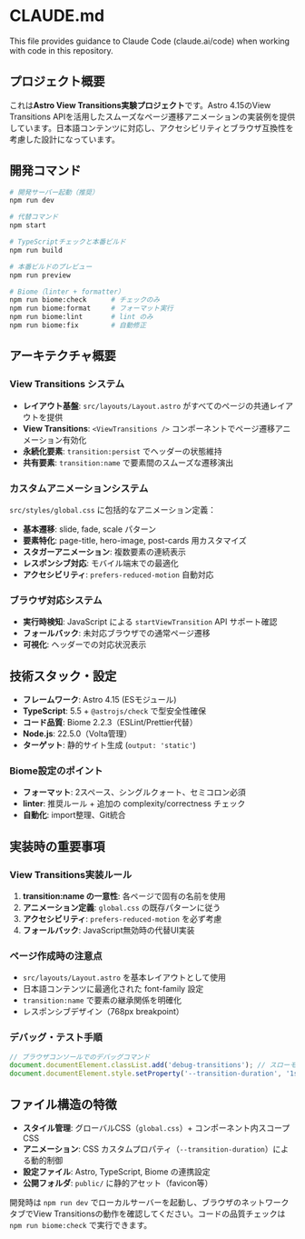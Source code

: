 # CLAUDE.md

This file provides guidance to Claude Code (claude.ai/code) when working with code in this repository.

## プロジェクト概要

これは**Astro View Transitions実験プロジェクト**です。Astro 4.15のView Transitions APIを活用したスムーズなページ遷移アニメーションの実装例を提供しています。日本語コンテンツに対応し、アクセシビリティとブラウザ互換性を考慮した設計になっています。

## 開発コマンド

```bash
# 開発サーバー起動（推奨）
npm run dev

# 代替コマンド
npm start

# TypeScriptチェックと本番ビルド
npm run build

# 本番ビルドのプレビュー
npm run preview

# Biome（linter + formatter）
npm run biome:check      # チェックのみ
npm run biome:format     # フォーマット実行
npm run biome:lint       # lint のみ
npm run biome:fix        # 自動修正
```

## アーキテクチャ概要

### View Transitions システム

- **レイアウト基盤**: `src/layouts/Layout.astro` がすべてのページの共通レイアウトを提供
- **View Transitions**: `<ViewTransitions />` コンポーネントでページ遷移アニメーション有効化
- **永続化要素**: `transition:persist` でヘッダーの状態維持
- **共有要素**: `transition:name` で要素間のスムーズな遷移演出

### カスタムアニメーションシステム

`src/styles/global.css` に包括的なアニメーション定義：
- **基本遷移**: slide, fade, scale パターン
- **要素特化**: page-title, hero-image, post-cards 用カスタマイズ
- **スタガーアニメーション**: 複数要素の連続表示
- **レスポンシブ対応**: モバイル端末での最適化
- **アクセシビリティ**: `prefers-reduced-motion` 自動対応

### ブラウザ対応システム

- **実行時検知**: JavaScript による `startViewTransition` API サポート確認
- **フォールバック**: 未対応ブラウザでの通常ページ遷移
- **可視化**: ヘッダーでの対応状況表示

## 技術スタック・設定

- **フレームワーク**: Astro 4.15 (ESモジュール)
- **TypeScript**: 5.5 + `@astrojs/check` で型安全性確保
- **コード品質**: Biome 2.2.3（ESLint/Prettier代替）
- **Node.js**: 22.5.0（Volta管理）
- **ターゲット**: 静的サイト生成 (`output: 'static'`)

### Biome設定のポイント

- **フォーマット**: 2スペース、シングルクォート、セミコロン必須
- **linter**: 推奨ルール + 追加の complexity/correctness チェック
- **自動化**: import整理、Git統合

## 実装時の重要事項

### View Transitions実装ルール

1. **transition:name の一意性**: 各ページで固有の名前を使用
2. **アニメーション定義**: `global.css` の既存パターンに従う
3. **アクセシビリティ**: `prefers-reduced-motion` を必ず考慮
4. **フォールバック**: JavaScript無効時の代替UI実装

### ページ作成時の注意点

- `src/layouts/Layout.astro` を基本レイアウトとして使用
- 日本語コンテンツに最適化された font-family 設定
- `transition:name` で要素の継承関係を明確化
- レスポンシブデザイン（768px breakpoint）

### デバッグ・テスト手順

```javascript
// ブラウザコンソールでのデバッグコマンド
document.documentElement.classList.add('debug-transitions'); // スローモーション
document.documentElement.style.setProperty('--transition-duration', '1s'); // 速度調整
```

## ファイル構造の特徴

- **スタイル管理**: グローバルCSS（`global.css`）+ コンポーネント内スコープCSS
- **アニメーション**: CSS カスタムプロパティ（`--transition-duration`）による動的制御
- **設定ファイル**: Astro, TypeScript, Biome の連携設定
- **公開フォルダ**: `public/` に静的アセット（favicon等）

開発時は `npm run dev` でローカルサーバーを起動し、ブラウザのネットワークタブでView Transitionsの動作を確認してください。コードの品質チェックは `npm run biome:check` で実行できます。
